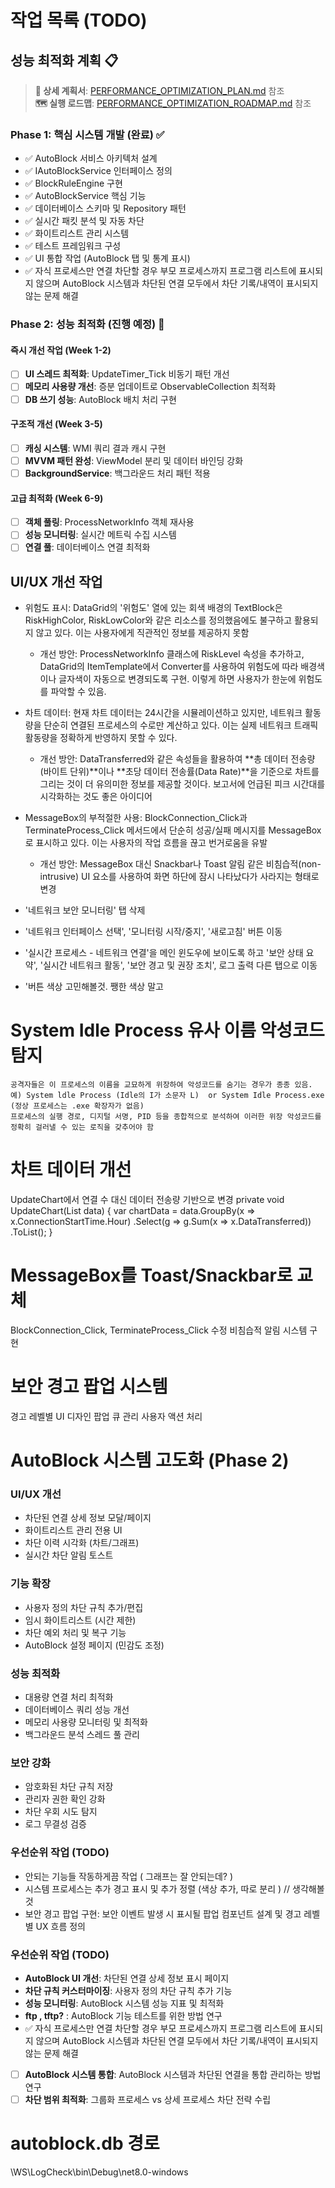 # 작업 목록 (TODO)

## 성능 최적화 계획 📋

> **📄 상세 계획서**: [PERFORMANCE_OPTIMIZATION_PLAN.md](./PERFORMANCE_OPTIMIZATION_PLAN.md) 참조  
> **🗺️ 실행 로드맵**: [PERFORMANCE_OPTIMIZATION_ROADMAP.md](./PERFORMANCE_OPTIMIZATION_ROADMAP.md) 참조

### Phase 1: 핵심 시스템 개발 (완료) ✅

- ✅ AutoBlock 서비스 아키텍처 설계
- ✅ IAutoBlockService 인터페이스 정의
- ✅ BlockRuleEngine 구현
- ✅ AutoBlockService 핵심 기능
- ✅ 데이터베이스 스키마 및 Repository 패턴
- ✅ 실시간 패킷 분석 및 자동 차단
- ✅ 화이트리스트 관리 시스템
- ✅ 테스트 프레임워크 구성
- ✅ UI 통합 작업 (AutoBlock 탭 및 통계 표시)
- ✅ 자식 프로세스만 연결 차단할 경우 부모 프로세스까지 프로그램 리스트에 표시되지 않으며 AutoBlock 시스템과 차단된 연결 모두에서 차단 기록/내역이 표시되지 않는 문제 해결

### Phase 2: 성능 최적화 (진행 예정) 🚀

#### 즉시 개선 작업 (Week 1-2)

- [ ] **UI 스레드 최적화**: UpdateTimer_Tick 비동기 패턴 개선
- [ ] **메모리 사용량 개선**: 증분 업데이트로 ObservableCollection 최적화
- [ ] **DB 쓰기 성능**: AutoBlock 배치 처리 구현

#### 구조적 개선 (Week 3-5)

- [ ] **캐싱 시스템**: WMI 쿼리 결과 캐시 구현
- [ ] **MVVM 패턴 완성**: ViewModel 분리 및 데이터 바인딩 강화
- [ ] **BackgroundService**: 백그라운드 처리 패턴 적용

#### 고급 최적화 (Week 6-9)

- [ ] **객체 풀링**: ProcessNetworkInfo 객체 재사용
- [ ] **성능 모니터링**: 실시간 메트릭 수집 시스템
- [ ] **연결 풀**: 데이터베이스 연결 최적화

## UI/UX 개선 작업

- 위험도 표시: DataGrid의 '위험도' 열에 있는 회색 배경의 TextBlock은 RiskHighColor, RiskLowColor와 같은 리소스를 정의했음에도 불구하고 활용되지 않고 있다. 이는 사용자에게 직관적인 정보를 제공하지 못함

  - 개선 방안: ProcessNetworkInfo 클래스에 RiskLevel 속성을 추가하고, DataGrid의 ItemTemplate에서 Converter를 사용하여 위험도에 따라 배경색이나 글자색이 자동으로 변경되도록 구현. 이렇게 하면 사용자가 한눈에 위험도를 파악할 수 있음.

- 차트 데이터: 현재 차트 데이터는 24시간을 시뮬레이션하고 있지만, 네트워크 활동량을 단순히 연결된 프로세스의 수로만 계산하고 있다. 이는 실제 네트워크 트래픽 활동량을 정확하게 반영하지 못할 수 있다.

  - 개선 방안: DataTransferred와 같은 속성들을 활용하여 **총 데이터 전송량(바이트 단위)**이나 **초당 데이터 전송률(Data Rate)**을 기준으로 차트를 그리는 것이 더 유의미한 정보를 제공할 것이다. 보고서에 언급된 피크 시간대를 시각화하는 것도 좋은 아이디어

- MessageBox의 부적절한 사용: BlockConnection_Click과 TerminateProcess_Click 메서드에서 단순히 성공/실패 메시지를 MessageBox로 표시하고 있다. 이는 사용자의 작업 흐름을 끊고 번거로움을 유발

  - 개선 방안: MessageBox 대신 Snackbar나 Toast 알림 같은 비침습적(non-intrusive) UI 요소를 사용하여 화면 하단에 잠시 나타났다가 사라지는 형태로 변경

- '네트워크 보안 모니터링' 탭 삭제
- '네트워크 인터페이스 선택', '모니터링 시작/중지', '새로고침' 버튼 이동
- '실시간 프로세스 - 네트워크 연결'을 메인 윈도우에 보이도록 하고
  '보안 상태 요약', '실시간 네트워크 활동', '보안 경고 및 권장 조치', 로그 출력 다른 탭으로 이동
- '버튼 색상 고민해볼것. 쨍한 색상 말고

# System Idle Process 유사 이름 악성코드 탐지

    공격자들은 이 프로세스의 이름을 교묘하게 위장하여 악성코드를 숨기는 경우가 종종 있음. 예) System ldle Process (Idle의 I가 소문자 L)  or System Idle Process.exe (정상 프로세스는 .exe 확장자가 없음)
    프로세스의 실행 경로, 디지털 서명, PID 등을 종합적으로 분석하여 이러한 위장 악성코드를 정확히 걸러낼 수 있는 로직을 갖추어야 함

# 차트 데이터 개선

UpdateChart에서 연결 수 대신 데이터 전송량 기반으로 변경
private void UpdateChart(List<ProcessNetworkInfo> data)
{
var chartData = data.GroupBy(x => x.ConnectionStartTime.Hour)
.Select(g => g.Sum(x => x.DataTransferred))
.ToList();
}

# MessageBox를 Toast/Snackbar로 교체

BlockConnection_Click, TerminateProcess_Click 수정
비침습적 알림 시스템 구현

# 보안 경고 팝업 시스템

경고 레벨별 UI 디자인
팝업 큐 관리
사용자 액션 처리

# AutoBlock 시스템 고도화 (Phase 2)

### UI/UX 개선

- 차단된 연결 상세 정보 모달/페이지
- 화이트리스트 관리 전용 UI
- 차단 이력 시각화 (차트/그래프)
- 실시간 차단 알림 토스트

### 기능 확장

- 사용자 정의 차단 규칙 추가/편집
- 임시 화이트리스트 (시간 제한)
- 차단 예외 처리 및 복구 기능
- AutoBlock 설정 페이지 (민감도 조정)

### 성능 최적화

- 대용량 연결 처리 최적화
- 데이터베이스 쿼리 성능 개선
- 메모리 사용량 모니터링 및 최적화
- 백그라운드 분석 스레드 풀 관리

### 보안 강화

- 암호화된 차단 규칙 저장
- 관리자 권한 확인 강화
- 차단 우회 시도 탐지
- 로그 무결성 검증

### 우선순위 작업 (TODO)

- 안되는 기능들 작동하게끔 작업 ( 그래프는 잘 안되는데? )
- 시스템 프로세스는 추가 경고 표시 및 추가 정렬 (색상 추가, 따로 분리 ) // 생각해볼것
- 보안 경고 팝업 구현: 보안 이벤트 발생 시 표시될 팝업 컴포넌트 설계 및 경고 레벨별 UX 흐름 정의

### 우선순위 작업 (TODO)

- **AutoBlock UI 개선**: 차단된 연결 상세 정보 표시 페이지
- **차단 규칙 커스터마이징**: 사용자 정의 차단 규칙 추가 기능
- **성능 모니터링**: AutoBlock 시스템 성능 지표 및 최적화
- **ftp , tftp?** : AutoBlock 기능 테스트를 위한 방법 연구
- ✅ 자식 프로세스만 연결 차단할 경우 부모 프로세스까지 프로그램 리스트에 표시되지 않으며 AutoBlock 시스템과 차단된 연결 모두에서 차단 기록/내역이 표시되지 않는 문제 해결
- [ ] **AutoBlock 시스템 통합**: AutoBlock 시스템과 차단된 연결을 통합 관리하는 방법 연구
- [ ] **차단 범위 최적화**: 그룹화 프로세스 vs 상세 프로세스 차단 전략 수립

# autoblock.db 경로

\WS\LogCheck\bin\Debug\net8.0-windows
